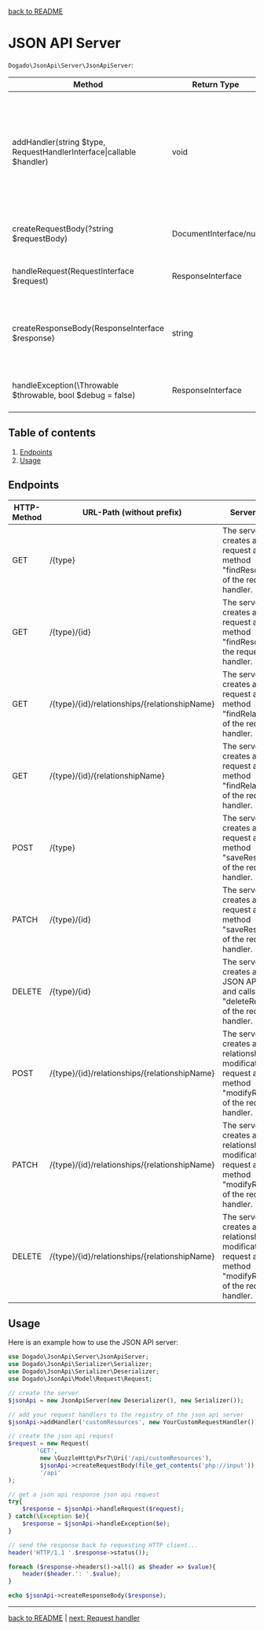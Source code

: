 [back to README](../README.md)

# JSON API Server

`Dogado\JsonApi\Server\JsonApiServer`:

| Method                                                              | Return Type            | Description
|---------------------------------------------------------------------|------------------------|----------------------------------------------------------------
| addHandler(string $type, RequestHandlerInterface\|callable $handler) | void                   | Adds a request handler. Can be a callable to instantiate request handlers on demand to reduce memory load.
| createRequestBody(?string $requestBody)                             | DocumentInterface/null | Creates a document from the given string
| handleRequest(RequestInterface $request)                            | ResponseInterface      | Handles a request to generate a response
| createResponseBody(ResponseInterface $response)                     | string                 | Creates the (http) response body for a given json api response
| handleException(\Throwable $throwable, bool $debug = false)         | ResponseInterface      | Creates a response for an exception

## Table of contents

1. [Endpoints](#endpoints)
1. [Usage](#usage)

## Endpoints

| HTTP-Method | URL-Path (without prefix)                     | Server Action                                                                                                    |
|-------------|-----------------------------------------------|------------------------------------------------------------------------------------------------------------------|
| GET         | /{type}                                       | The server creates a fetch request and calls method "findResources" of the request handler.                      |
| GET         | /{type}/{id}                                  | The server creates a fetch request and calls method "findResource" of the request handler.                       |
| GET         | /{type}/{id}/relationships/{relationshipName} | The server creates a fetch request and calls method "findRelationship" of the request handler.                   |
| GET         | /{type}/{id}/{relationshipName}               | The server creates a fetch request and calls method "findRelationship" of the request handler.                   |
| POST        | /{type}                                       | The server creates a save request and calls method "saveResource" of the request handler.                        |
| PATCH       | /{type}/{id}                                  | The server creates a save request and calls method "saveResource" of the request handler.                        |
| DELETE      | /{type}/{id}                                  | The server creates a simple JSON API request and calls method "deleteResource" of the request handler.           |
| POST        | /{type}/{id}/relationships/{relationshipName} | The server creates a relationship modification request and calls method "modifyResource" of the request handler. |
| PATCH       | /{type}/{id}/relationships/{relationshipName} | The server creates a relationship modification request and calls method "modifyResource" of the request handler. |
| DELETE      | /{type}/{id}/relationships/{relationshipName} | The server creates a relationship modification request and calls method "modifyResource" of the request handler. |

## Usage

Here is an example how to use the JSON API server:

```php
use Dogado\JsonApi\Server\JsonApiServer;
use Dogado\JsonApi\Serializer\Serializer;
use Dogado\JsonApi\Serializer\Deserializer;
use Dogado\JsonApi\Model\Request\Request;

// create the server
$jsonApi = new JsonApiServer(new Deserializer(), new Serializer());

// add your request handlers to the registry of the json api server
$jsonApi->addHandler('customResources', new YourCustomRequestHandler());

// create the json api request
$request = new Request(
        'GET', 
         new \GuzzleHttp\Psr7\Uri('/api/customResources'),
         $jsonApi->createRequestBody(file_get_contents('php://input')),
         '/api'
);

// get a json api response json api request
try{
    $response = $jsonApi->handleRequest($request);
} catch(\Exception $e){
    $response = $jsonApi->handleException($e);
}

// send the response back to requesting HTTP client...
header('HTTP/1.1 '.$response->status()); 

foreach ($response->headers()->all() as $header => $value){
    header($header.': '.$value);
}

echo $jsonApi->createResponseBody($response);

```

*****

[back to README](../README.md) | [next: Request handler](02-request-handler.md)
